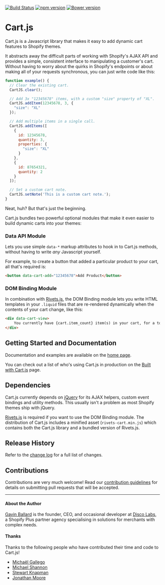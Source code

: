 [![Build Status](https://api.travis-ci.org/discolabs/cartjs.svg?branch=master)](http://travis-ci.org/discolabs/cartjs)
[![npm version](https://badge.fury.io/js/shopify-cartjs.svg)](https://badge.fury.io/js/shopify-cartjs)
[![Bower version](https://badge.fury.io/bo/shopify-cartjs.svg)](https://badge.fury.io/bo/shopify-cartjs)

# Cart.js
Cart.js is a Javascript library that makes it easy to add dynamic cart features
to Shopify themes.

It abstracts away the difficult parts of working with Shopify's AJAX API and
provides a simple, consistent interface to manipulating a customer's cart.
Without having to worry about the quirks in Shopify's endpoints or about making
all of your requests synchronous, you can just write code like this:

```js
function example() {
  // Clear the existing cart.
  CartJS.clear();

  // Add 3x "12345678" items, with a custom "size" property of "XL".
  CartJS.addItem(12345678, 3, {
    "size": "XL"
  });

  // Add multiple items in a single call. 
  CartJS.addItems([
    {
      id: 12345678,
      quantity: 3,
      properties: {
        "size": "XL"
      }
    },
    {
      id: 87654321,
      quantity: 2
    }
  ]);

  // Set a custom cart note.
  CartJS.setNote('This is a custom cart note.');
}
```

Neat, huh? But that's just the beginning.

Cart.js bundles two powerful optional modules that make it even easier to build
dynamic carts into your themes:


### Data API Module
Lets you use simple `data-*` markup attributes to hook in to Cart.js methods,
without having to write *any* Javascript yourself.

For example, to create a button that added a particular product to your cart,
all that's required is:

```html
<button data-cart-add="12345678">Add Product</button>
```


### DOM Binding Module
In combination with [Rivets.js][], the DOM Binding module lets you write HTML
templates in your `.liquid` files that are re-rendered dynamically when the
contents of your cart change, like this:

```html
<div data-cart-view>
    You currently have {cart.item_count} item(s) in your cart, for a total of {cart.total_price | money_with_currency}.
</div>
```


## Getting Started and Documentation
Documentation and examples are available on the [home page][].

You can check out a list of who's using Cart.js in production on the
[Built with Cart.js][] page.

[home page]: https://cartjs.org?utm_source=github&utm_medium=readme&utm_campaign=cartjs
[Built with Cart.js]: https://cartjs.org/pages/built-with-cart-js


## Dependencies
Cart.js currently depends on [jQuery][] for its AJAX helpers, custom event
bindings and utility methods. This usually isn't a problem as most Shopify
themes ship with jQuery.

[Rivets.js] is required if you want to use the DOM Binding module. The
distribution of Cart.js includes a minified asset (`rivets-cart.min.js`) which
contains both the Cart.js library and a bundled version of Rivets.js.

[Rivets.js]: http://rivetsjs.com
[jQuery]: http://jquery.com


## Release History
Refer to the [change log](https://github.com/discolabs/cartjs/blob/master/CHANGELOG.md)
for a full list of changes.


## Contributions
Contributions are very much welcome! Read our [contribution guidelines][] for
details on submitting pull requests that will be accepted.

[contribution guidelines]: https://github.com/discolabs/cartjs/blob/master/CONTRIBUTING.md

---

#### About the Author
[Gavin Ballard][] is the founder, CEO, and occasional developer at [Disco Labs][],
a Shopify Plus partner agency specialising in solutions for merchants with complex
needs.

[Gavin Ballard]: http://gavinballard.com/?utm_source=github&utm_medium=readme&utm_campaign=cartjs
[Disco Labs]: https://www.discolabs.com/?utm_source=github&utm_medium=readme&utm_campaign=cartjs

#### Thanks
Thanks to the following people who have contributed their time and code to Cart.js!

* [Michaël Gallego](https://github.com/bakura10)
* [Michael Shannon](https://github.com/michaelrshannon)
* [Stewart Knapman](https://github.com/stewartknapman)
* [Jonathan Moore](https://github.com/jonathanmoore)
